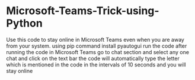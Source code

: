 # Microsoft-Teams-Trick-using-Python
Use this code to stay online in Microsoft Teams even when you are away from your system.
using pip command install pyautogui
run the code
after running the code in Microsoft Teams go to chat section and select any one chat and click on the text bar
the code will automatically type the letter which is mentioned in the code in the intervals of 10 seconds and you will stay online
